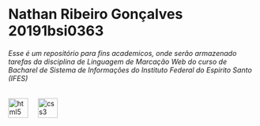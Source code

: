 <br clear="both">
<h1>Nathan Ribeiro Gonçalves 20191bsi0363 </h1> 
<h6 align="left">Esse é um repositório para fins academicos, onde serão armazenado tarefas da disciplina de Linguagem de Marcação Web do curso de Bacharel de Sistema de Informações do Instituto Federal do Espirito Santo (IFES)</h6>

###

<div align="left">
  <img src="https://cdn.jsdelivr.net/gh/devicons/devicon/icons/html5/html5-original.svg" height="40" alt="html5 logo"  />
  <img width="12" />
  <img src="https://cdn.jsdelivr.net/gh/devicons/devicon/icons/css3/css3-original.svg" height="40" alt="css3 logo"  />
</div>

###
